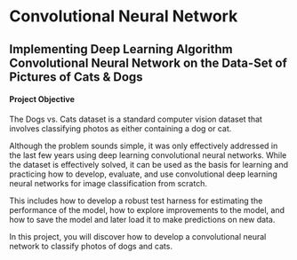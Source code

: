 # Convolutional Neural Network
## Implementing Deep Learning Algorithm Convolutional Neural Network on the Data-Set of Pictures of Cats & Dogs
#### Project Objective
The Dogs vs. Cats dataset is a standard computer vision dataset that involves classifying photos as either containing a dog or cat.

Although the problem sounds simple, it was only effectively addressed in the last few years using deep learning convolutional neural networks. While the dataset is effectively solved, it can be used as the basis for learning and practicing how to develop, evaluate, and use convolutional deep learning neural networks for image classification from scratch.

This includes how to develop a robust test harness for estimating the performance of the model, how to explore improvements to the model, and how to save the model and later load it to make predictions on new data.

In this project, you will discover how to develop a convolutional neural network to classify photos of dogs and cats.
